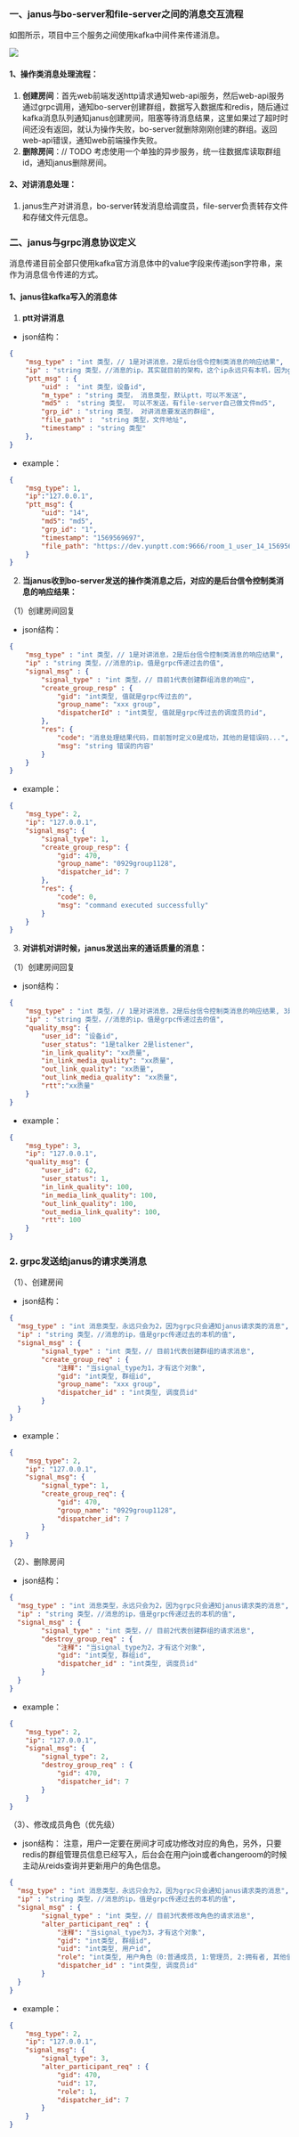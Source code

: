 ### 一、janus与bo-server和file-server之间的消息交互流程

如图所示，项目中三个服务之间使用kafka中间件来传递消息。

![](https://dev.yunptt.com:83/yankooo/serverv1.0.1/raw/master/server%20proj%20picture/bo-server%E4%B8%8Ejanus%E4%B9%8B%E9%97%B4%E7%9A%84%E6%B6%88%E6%81%AF%E9%98%9F%E5%88%97%E4%BA%A4%E4%BA%92%E8%BF%87%E7%A8%8B.PNG)

#### 1、操作类消息处理流程：
1. **创建房间**：首先web前端发送http请求通知web-api服务，然后web-api服务通过grpc调用，通知bo-server创建群组，数据写入数据库和redis，随后通过kafka消息队列通知janus创建房间，阻塞等待消息结果，这里如果过了超时时间还没有返回，就认为操作失败，bo-server就删除刚刚创建的群组。返回web-api错误，通知web前端操作失败。
2. **删除房间**：// TODO  考虑使用一个单独的异步服务，统一往数据库读取群组id，通知janus删除房间。

#### 2、对讲消息处理：
1. janus生产对讲消息，bo-server转发消息给调度员，file-server负责转存文件和存储文件元信息。


### 二、janus与grpc消息协议定义

消息传递目前全部只使用kafka官方消息体中的value字段来传递json字符串，来作为消息信令传递的方式。

#### 1、janus往kafka写入的消息体
1.  **ptt对讲消息**

- json结构：

```json
{
    "msg_type" : "int 类型，// 1是对讲消息，2是后台信令控制类消息的响应结果",
    "ip" : "string 类型，//消息的ip，其实就目前的架构，这个ip永远只有本机，因为grpc和janus都在同一台服务器",
    "ptt_msg" : {
        "uid" :  "int 类型，设备id",
        "m_type" : "string 类型， 消息类型，默认ptt，可以不发送",
        "md5" :  "string 类型， 可以不发送，有file-server自己做文件md5",
        "grp_id" : "string 类型， 对讲消息要发送的群组",
        "file_path" :  "string 类型，文件地址",
        "timestamp" : "string 类型"
    },
}
```

- example：

``` json
{
    "msg_type": 1,
    "ip":"127.0.0.1", 
    "ptt_msg": {
        "uid": "14",
        "md5": "md5",
        "grp_id": "1",
        "timestamp": "1569569697",
        "file_path": "https://dev.yunptt.com:9666/room_1_user_14_1569569695.mp3"
    }
}

```

2. **当janus收到bo-server发送的操作类消息之后，对应的是后台信令控制类消息的响应结果：**

（1）创建房间回复

- json结构：

```json
{
    "msg_type" : "int 类型，// 1是对讲消息，2是后台信令控制类消息的响应结果",
    "ip" : "string 类型，//消息的ip，值是grpc传递过去的值",
    "signal_msg" : {
        "signal_type" : "int 类型，// 目前1代表创建群组消息的响应",
        "create_group_resp" : {
            "gid": "int类型, 值就是grpc传过去的",
            "group_name": "xxx group",
            "dispatcherId" : "int类型, 值就是grpc传过去的调度员的id",
        },
        "res": {
            "code": "消息处理结果代码，目前暂时定义0是成功，其他的是错误码...",
            "msg": "string 错误的内容"
        }
    }
}
```

- example：

```json
{
    "msg_type": 2,
    "ip": "127.0.0.1",
    "signal_msg": {
        "signal_type": 1,
        "create_group_resp": {
            "gid": 470,
            "group_name": "0929group1128",
            "dispatcher_id": 7
        },
        "res": {
            "code": 0,
            "msg": "command executed successfully"
        }
    }
}
```

3. **对讲机对讲时候，janus发送出来的通话质量的消息：**

（1）创建房间回复

- json结构：

```json
{
    "msg_type" : "int 类型，// 1是对讲消息，2是后台信令控制类消息的响应结果, 3是通话质量消息",
    "ip" : "string 类型，//消息的ip，值是grpc传递过去的值",
    "quality_msg": {
        "user_id": "设备id",
        "user_status": "1是talker 2是listener",
        "in_link_quality": "xx质量",
        "in_link_media_quality": "xx质量",
        "out_link_quality": "xx质量",
        "out_link_media_quality": "xx质量",
        "rtt":"xx质量"
    }
}
```

- example：

```json
{
    "msg_type": 3,
    "ip": "127.0.0.1",
    "quality_msg": {
        "user_id": 62,
        "user_status": 1,
        "in_link_quality": 100,
        "in_media_link_quality": 100,
        "out_link_quality": 100,
        "out_media_link_quality": 100,
        "rtt": 100
    }
}
```

### 2. grpc发送给janus的请求类消息

（1）、创建房间
- json结构：

```json
{
  "msg_type" : "int 消息类型，永远只会为2，因为grpc只会通知janus请求类的消息",
  "ip" : "string 类型，//消息的ip，值是grpc传递过去的本机的值",
  "signal_msg" : {
        "signal_type" : "int 类型，// 目前1代表创建群组的请求消息",
        "create_group_req" : {
            "注释": "当signal_type为1，才有这个对象",
            "gid": "int类型, 群组id",
            "group_name": "xxx group",
            "dispatcher_id" : "int类型, 调度员id"
        }
  }
}
```

- example：

``` json 
{
    "msg_type": 2,
    "ip": "127.0.0.1",
    "signal_msg": {
        "signal_type": 1,
        "create_group_req": {
            "gid": 470,
            "group_name": "0929group1128",
            "dispatcher_id": 7
        }
    }
}
```

（2）、删除房间
- json结构：

```json
{
  "msg_type" : "int 消息类型，永远只会为2，因为grpc只会通知janus请求类的消息",
  "ip" : "string 类型，//消息的ip，值是grpc传递过去的本机的值",
  "signal_msg" : {
        "signal_type" : "int 类型，// 目前2代表创建群组的请求消息",
        "destroy_group_req" : {
            "注释": "当signal_type为2，才有这个对象",
            "gid": "int类型, 群组id",
            "dispatcher_id" : "int类型, 调度员id"
        }
  }
}
```

- example：

``` json 
{
    "msg_type": 2,
    "ip": "127.0.0.1",
    "signal_msg": {
        "signal_type": 2,
        "destroy_group_req" : {
            "gid": 470,
            "dispatcher_id": 7
        }
    }
}
```

（3）、修改成员角色（优先级）
- json结构：
注意，用户一定要在房间才可成功修改对应的角色，另外，只要redis的群组管理员信息已经写入，后台会在用户join或者changeroom的时候主动从reids查询并更新用户的角色信息。

```json
{
  "msg_type" : "int 消息类型，永远只会为2，因为grpc只会通知janus请求类的消息",
  "ip" : "string 类型，//消息的ip，值是grpc传递过去的本机的值",
  "signal_msg" : {
        "signal_type" : "int 类型，// 目前3代表修改角色的请求消息",
        "alter_participant_req" : {
            "注释": "当signal_type为3，才有这个对象",
            "gid": "int类型, 群组id",
            "uid": "int类型, 用户id",
            "role": "int类型, 用户角色（0:普通成员, 1:管理员, 2:拥有者, 其他值非法,权限依次递增）",
            "dispatcher_id" : "int类型, 调度员id"
        }
  }
}
```

- example：

``` json 
{
    "msg_type": 2,
    "ip": "127.0.0.1",
    "signal_msg": {
        "signal_type": 3,
        "alter_participant_req" : {
            "gid": 470,
            "uid": 17,
            "role": 1,
            "dispatcher_id": 7
        }
    }
}
```
